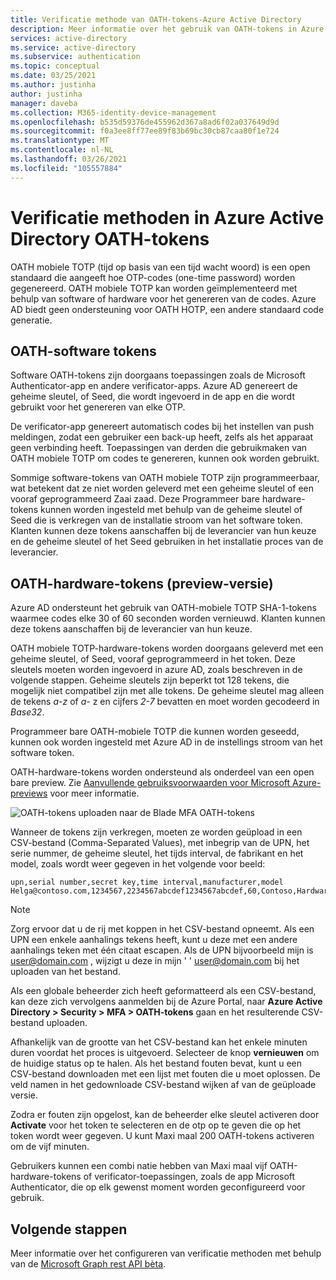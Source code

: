 ```yaml
---
title: Verificatie methode van OATH-tokens-Azure Active Directory
description: Meer informatie over het gebruik van OATH-tokens in Azure Active Directory om aanmeldings gebeurtenissen te verbeteren en te beveiligen
services: active-directory
ms.service: active-directory
ms.subservice: authentication
ms.topic: conceptual
ms.date: 03/25/2021
ms.author: justinha
author: justinha
manager: daveba
ms.collection: M365-identity-device-management
ms.openlocfilehash: b535d59376de455962d367a8ad6f02a037649d9d
ms.sourcegitcommit: f0a3ee8ff77ee89f83b69bc30cb87caa80f1e724
ms.translationtype: MT
ms.contentlocale: nl-NL
ms.lasthandoff: 03/26/2021
ms.locfileid: "105557884"
---
```

# <a name="authentication-methods-in-azure-active-directory---oath-tokens"></a>Verificatie methoden in Azure Active Directory OATH-tokens 

OATH mobiele TOTP (tijd op basis van een tijd wacht woord) is een open standaard die aangeeft hoe OTP-codes (one-time password) worden gegenereerd. OATH mobiele TOTP kan worden geïmplementeerd met behulp van software of hardware voor het genereren van de codes. Azure AD biedt geen ondersteuning voor OATH HOTP, een andere standaard code generatie.

## <a name="oath-software-tokens"></a>OATH-software tokens

Software OATH-tokens zijn doorgaans toepassingen zoals de Microsoft Authenticator-app en andere verificator-apps. Azure AD genereert de geheime sleutel, of Seed, die wordt ingevoerd in de app en die wordt gebruikt voor het genereren van elke OTP.

De verificator-app genereert automatisch codes bij het instellen van push meldingen, zodat een gebruiker een back-up heeft, zelfs als het apparaat geen verbinding heeft. Toepassingen van derden die gebruikmaken van OATH mobiele TOTP om codes te genereren, kunnen ook worden gebruikt.

Sommige software-tokens van OATH mobiele TOTP zijn programmeerbaar, wat betekent dat ze niet worden geleverd met een geheime sleutel of een vooraf geprogrammeerd Zaai zaad. Deze Programmeer bare hardware-tokens kunnen worden ingesteld met behulp van de geheime sleutel of Seed die is verkregen van de installatie stroom van het software token. Klanten kunnen deze tokens aanschaffen bij de leverancier van hun keuze en de geheime sleutel of het Seed gebruiken in het installatie proces van de leverancier.

## <a name="oath-hardware-tokens-preview"></a>OATH-hardware-tokens (preview-versie)

Azure AD ondersteunt het gebruik van OATH-mobiele TOTP SHA-1-tokens waarmee codes elke 30 of 60 seconden worden vernieuwd. Klanten kunnen deze tokens aanschaffen bij de leverancier van hun keuze.

OATH mobiele TOTP-hardware-tokens worden doorgaans geleverd met een geheime sleutel, of Seed, vooraf geprogrammeerd in het token. Deze sleutels moeten worden ingevoerd in azure AD, zoals beschreven in de volgende stappen. Geheime sleutels zijn beperkt tot 128 tekens, die mogelijk niet compatibel zijn met alle tokens. De geheime sleutel mag alleen de tekens *a-z* of *a-* z en cijfers *2-7* bevatten en moet worden gecodeerd in *Base32*.

Programmeer bare OATH-mobiele TOTP die kunnen worden geseedd, kunnen ook worden ingesteld met Azure AD in de instellings stroom van het software token.

OATH-hardware-tokens worden ondersteund als onderdeel van een open bare preview. Zie [Aanvullende gebruiksvoorwaarden voor Microsoft Azure-previews](https://azure.microsoft.com/support/legal/preview-supplemental-terms/) voor meer informatie.

![OATH-tokens uploaden naar de Blade MFA OATH-tokens](media/concept-authentication-methods/mfa-server-oath-tokens-azure-ad.png)

Wanneer de tokens zijn verkregen, moeten ze worden geüpload in een CSV-bestand (Comma-Separated Values), met inbegrip van de UPN, het serie nummer, de geheime sleutel, het tijds interval, de fabrikant en het model, zoals wordt weer gegeven in het volgende voor beeld:

```csv
upn,serial number,secret key,time interval,manufacturer,model
Helga@contoso.com,1234567,2234567abcdef1234567abcdef,60,Contoso,HardwareKey
```  

> [!NOTE]
> Zorg ervoor dat u de rij met koppen in het CSV-bestand opneemt. Als een UPN een enkele aanhalings tekens heeft, kunt u deze met een andere aanhalings teken met één citaat escapen. Als de UPN bijvoorbeeld mijn is user@domain.com , wijzigt u deze in mijn ' ' user@domain.com bij het uploaden van het bestand.

Als een globale beheerder zich heeft geformatteerd als een CSV-bestand, kan deze zich vervolgens aanmelden bij de Azure Portal, naar **Azure Active Directory > Security > MFA > OATH-tokens** gaan en het resulterende CSV-bestand uploaden.

Afhankelijk van de grootte van het CSV-bestand kan het enkele minuten duren voordat het proces is uitgevoerd. Selecteer de knop **vernieuwen** om de huidige status op te halen. Als het bestand fouten bevat, kunt u een CSV-bestand downloaden met een lijst met fouten die u moet oplossen. De veld namen in het gedownloade CSV-bestand wijken af van de geüploade versie.  

Zodra er fouten zijn opgelost, kan de beheerder elke sleutel activeren door **Activate** voor het token te selecteren en de otp op te geven die op het token wordt weer gegeven. U kunt Maxi maal 200 OATH-tokens activeren om de vijf minuten. 

Gebruikers kunnen een combi natie hebben van Maxi maal vijf OATH-hardware-tokens of verificator-toepassingen, zoals de app Microsoft Authenticator, die op elk gewenst moment worden geconfigureerd voor gebruik.

## <a name="next-steps"></a>Volgende stappen

Meer informatie over het configureren van verificatie methoden met behulp van de [Microsoft Graph rest API bèta](/graph/api/resources/authenticationmethods-overview?view=graph-rest-beta).
